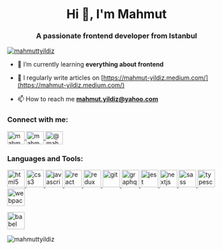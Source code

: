 <h1 align="center">Hi 👋, I'm Mahmut</h1>
<h3 align="center">A passionate frontend developer from Istanbul</h3>

<p align="left"> <a href="https://twitter.com/mahmuttyildiz" target="blank"><img src="https://img.shields.io/twitter/follow/mahmuttyildiz?logo=twitter&style=for-the-badge" alt="mahmuttyildiz" /></a> </p>

- 🌱 I’m currently learning **everything about frontend**

- 📝 I regularly write articles on [https://mahmut-yildiz.medium.com/](https://mahmut-yildiz.medium.com/)

- 📫 How to reach me **mahmut.yildiz@yahoo.com**

<h3 align="left">Connect with me:</h3>
<p align="left">
<a href="https://twitter.com/mahmuttyildiz" target="_blank"><img align="center" src="https://cdn.jsdelivr.net/npm/simple-icons@3.0.1/icons/twitter.svg" alt="mahmuttyildiz" height="30" width="40" /> </a>
<a href="https://linkedin.com/in/mahmut-yildiz/" target="_blank"><img align="center" src="https://cdn.jsdelivr.net/npm/simple-icons@3.0.1/icons/linkedin.svg" alt="mahmut-yildiz/" height="30" width="40" /> </a>
<a href="https://medium.com/@mahmut-yildiz" target="_blank"><img align="center" src="https://cdn.jsdelivr.net/npm/simple-icons@3.0.1/icons/medium.svg" alt="@mahmut-yildiz" height="30" width="40" /> </a>
</p>

<h3 align="left">Languages and Tools:</h3>
<a href="https://www.w3.org/html/" target="_blank"> <img src="https://devicons.github.io/devicon/devicon.git/icons/html5/html5-original-wordmark.svg" alt="html5" width="40" height="40"/> </a>
<a href="https://www.w3schools.com/css/" target="_blank"> <img src="https://devicons.github.io/devicon/devicon.git/icons/css3/css3-original-wordmark.svg" alt="css3" width="40" height="40"/> </a> 
<a href="https://developer.mozilla.org/en-US/docs/Web/JavaScript" target="_blank"> <img src="https://devicons.github.io/devicon/devicon.git/icons/javascript/javascript-original.svg" alt="javascript" width="40" height="40"/> </a> <a href="https://reactjs.org/" target="_blank"> <img src="https://devicons.github.io/devicon/devicon.git/icons/react/react-original-wordmark.svg" alt="react" width="40" height="40"/> </a> <a href="https://redux.js.org" target="_blank"> <img src="https://devicons.github.io/devicon/devicon.git/icons/redux/redux-original.svg" alt="redux" width="40" height="40"/> </a>
<a href="https://git-scm.com/" target="_blank"> <img src="https://www.vectorlogo.zone/logos/git-scm/git-scm-icon.svg" alt="git" width="40" height="40"/> </a> <a href="https://graphql.org" target="_blank"> <img src="https://www.vectorlogo.zone/logos/graphql/graphql-icon.svg" alt="graphql" width="40" height="40"/> </a> <a href="https://jestjs.io" target="_blank"> <img src="https://www.vectorlogo.zone/logos/jestjsio/jestjsio-icon.svg" alt="jest" width="40" height="40"/> </a> <a href="https://nextjs.org/" target="_blank"> <img src="https://cdn.worldvectorlogo.com/logos/nextjs-3.svg" alt="nextjs" width="40" height="40"/> </a> <a href="https://sass-lang.com" target="_blank"> <img src="https://devicons.github.io/devicon/devicon.git/icons/sass/sass-original.svg" alt="sass" width="40" height="40"/> </a> <a href="https://www.typescriptlang.org/" target="_blank"> <img src="https://devicons.github.io/devicon/devicon.git/icons/typescript/typescript-original.svg" alt="typescript" width="40" height="40"/> </a> <a href="https://webpack.js.org" target="_blank"> <img src="https://devicons.github.io/devicon/devicon.git/icons/webpack/webpack-original.svg" alt="webpack" width="40" height="40"/> </a> </p> <p align="left"> <a href="https://babeljs.io/" target="_blank"> <img src="https://www.vectorlogo.zone/logos/babeljs/babeljs-icon.svg" alt="babel" width="40" height="40"/> </a>

<p><img align="center" src="https://github-readme-stats.vercel.app/api/top-langs?username=mahmuttyildiz&show_icons=true&locale=en&layout=compact" alt="mahmuttyildiz" /></p>

